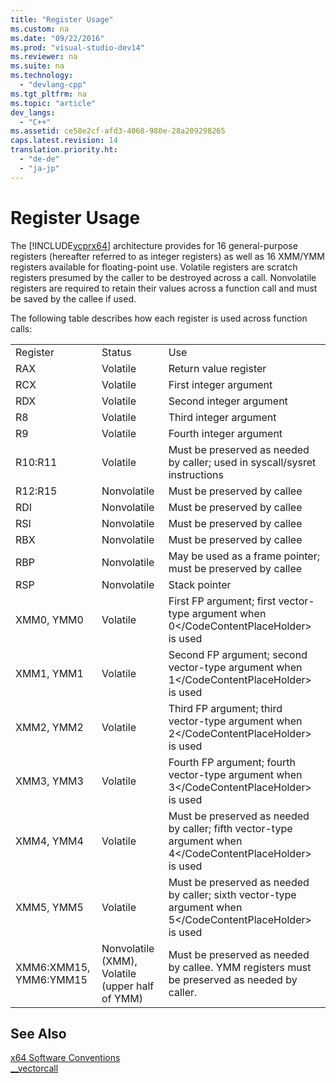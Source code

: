 ```yaml
---
title: "Register Usage"
ms.custom: na
ms.date: "09/22/2016"
ms.prod: "visual-studio-dev14"
ms.reviewer: na
ms.suite: na
ms.technology: 
  - "devlang-cpp"
ms.tgt_pltfrm: na
ms.topic: "article"
dev_langs: 
  - "C++"
ms.assetid: ce58e2cf-afd3-4068-980e-28a209298265
caps.latest.revision: 14
translation.priority.ht: 
  - "de-de"
  - "ja-jp"
---
```

# Register Usage
The [!INCLUDE[vcprx64](../vs140/includes/vcprx64_md.md)] architecture provides for 16 general-purpose registers (hereafter referred to as integer registers) as well as 16 XMM/YMM registers available for floating-point use. Volatile registers are scratch registers presumed by the caller to be destroyed across a call. Nonvolatile registers are required to retain their values across a function call and must be saved by the callee if used.  
  
 The following table describes how each register is used across function calls:  
  
||||  
|-|-|-|  
|Register|Status|Use|  
|RAX|Volatile|Return value register|  
|RCX|Volatile|First integer argument|  
|RDX|Volatile|Second integer argument|  
|R8|Volatile|Third integer argument|  
|R9|Volatile|Fourth integer argument|  
|R10:R11|Volatile|Must be preserved as needed by caller; used in syscall/sysret instructions|  
|R12:R15|Nonvolatile|Must be preserved by callee|  
|RDI|Nonvolatile|Must be preserved by callee|  
|RSI|Nonvolatile|Must be preserved by callee|  
|RBX|Nonvolatile|Must be preserved by callee|  
|RBP|Nonvolatile|May be used as a frame pointer; must be preserved by callee|  
|RSP|Nonvolatile|Stack pointer|  
|XMM0, YMM0|Volatile|First FP argument; first vector-type argument when <CodeContentPlaceHolder>0\</CodeContentPlaceHolder> is used|  
|XMM1, YMM1|Volatile|Second FP argument; second vector-type argument when <CodeContentPlaceHolder>1\</CodeContentPlaceHolder> is used|  
|XMM2, YMM2|Volatile|Third FP argument; third vector-type argument when <CodeContentPlaceHolder>2\</CodeContentPlaceHolder> is used|  
|XMM3, YMM3|Volatile|Fourth FP argument; fourth vector-type argument when <CodeContentPlaceHolder>3\</CodeContentPlaceHolder> is used|  
|XMM4, YMM4|Volatile|Must be preserved as needed by caller; fifth vector-type argument when <CodeContentPlaceHolder>4\</CodeContentPlaceHolder> is used|  
|XMM5, YMM5|Volatile|Must be preserved as needed by caller; sixth vector-type argument when <CodeContentPlaceHolder>5\</CodeContentPlaceHolder> is used|  
|XMM6:XMM15, YMM6:YMM15|Nonvolatile (XMM), Volatile (upper half of YMM)|Must be preserved as needed by callee. YMM registers must be preserved as needed by caller.|  
  
## See Also  
 [x64 Software Conventions](../vs140/x64-software-conventions.md)   
 [__vectorcall](../vs140/__vectorcall.md)